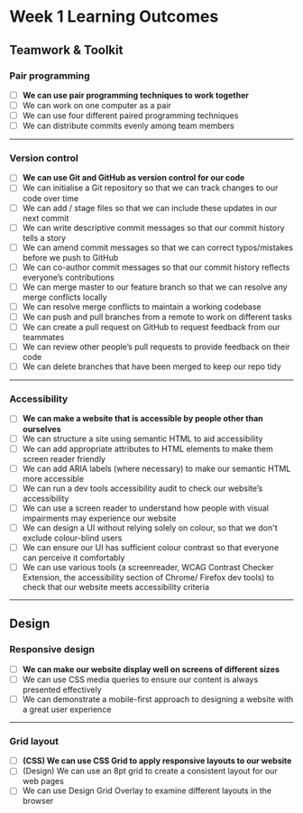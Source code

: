 # Week 1 Learning Outcomes

## Teamwork & Toolkit

### Pair programming

- [ ] **We can use pair programming techniques to work together**
- [ ] We can work on one computer as a pair
- [ ] We can use four different paired programming techniques
- [ ] We can distribute commits evenly among team members

---

### Version control

- [ ] **We can use Git and GitHub as version control for our code**
- [ ] We can initialise a Git repository so that we can track changes to our code over time
- [ ] We can add / stage files so that we can include these updates in our next commit
- [ ] We can write descriptive commit messages so that our commit history tells a story
- [ ] We can amend commit messages so that we can correct typos/mistakes before we push to GitHub
- [ ] We can co-author commit messages so that our commit history reflects everyone’s contributions
- [ ] We can merge master to our feature branch so that we can resolve any merge conflicts locally
- [ ] We can resolve merge conflicts to maintain a working codebase
- [ ] We can push and pull branches from a remote to work on different tasks
- [ ] We can create a pull request on GitHub to request feedback from our teammates
- [ ] We can review other people’s pull requests to provide feedback on their code
- [ ] We can delete branches that have been merged to keep our repo tidy

---

### Accessibility

- [ ] **We can make a website that is accessible by people other than ourselves**
- [ ] We can structure a site using semantic HTML to aid accessibility
- [ ] We can add appropriate attributes to HTML elements to make them screen reader friendly
- [ ] We can add ARIA labels (where necessary) to make our semantic HTML more accessible
- [ ] We can run a dev tools accessibility audit to check our website’s accessibility
- [ ] We can use a screen reader to understand how people with visual impairments may experience our website
- [ ] We can design a UI without relying solely on colour, so that we don't exclude colour-blind users
- [ ] We can ensure our UI has sufficient colour contrast so that everyone can perceive it comfortably
- [ ] We can use various tools (a screenreader, WCAG Contrast Checker Extension, the accessibility section of Chrome/ Firefox dev tools) to check that our website meets accessibility criteria

---

## Design

### Responsive design

- [ ] **We can make our website display well on screens of different sizes**
- [ ] We can use CSS media queries to ensure our content is always presented effectively
- [ ] We can demonstrate a mobile-first approach to designing a website with a great user experience

---

### Grid layout

- [ ] **(CSS) We can use CSS Grid to apply responsive layouts to our website**
- [ ] (Design) We can use an 8pt grid to create a consistent layout for our web pages
- [ ] We can use Design Grid Overlay to examine different layouts in the browser
